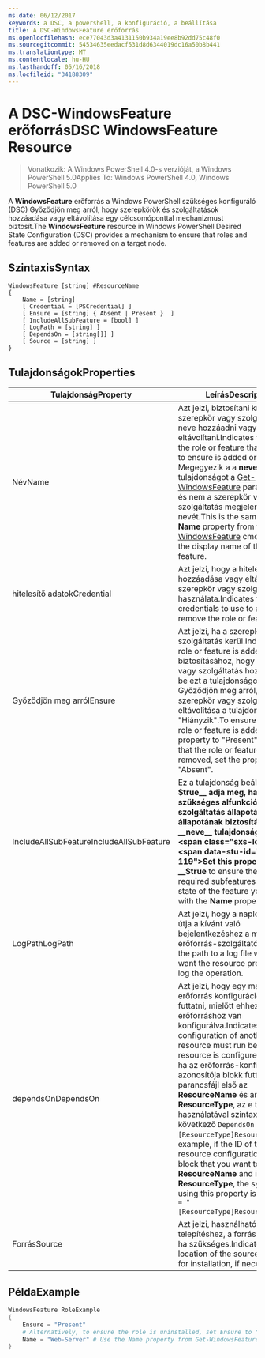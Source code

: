 ```yaml
---
ms.date: 06/12/2017
keywords: a DSC, a powershell, a konfiguráció, a beállítása
title: A DSC-WindowsFeature erőforrás
ms.openlocfilehash: ece77043d3a4131150b934a19ee8b92dd75c48f0
ms.sourcegitcommit: 54534635eedacf531d8d6344019dc16a50b8b441
ms.translationtype: MT
ms.contentlocale: hu-HU
ms.lasthandoff: 05/16/2018
ms.locfileid: "34188309"
---
```

# <a name="dsc-windowsfeature-resource"></a><span data-ttu-id="f9115-103">A DSC-WindowsFeature erőforrás</span><span class="sxs-lookup"><span data-stu-id="f9115-103">DSC WindowsFeature Resource</span></span>

> <span data-ttu-id="f9115-104">Vonatkozik: A Windows PowerShell 4.0-s verzióját, a Windows PowerShell 5.0</span><span class="sxs-lookup"><span data-stu-id="f9115-104">Applies To: Windows PowerShell 4.0, Windows PowerShell 5.0</span></span>

<span data-ttu-id="f9115-105">A **WindowsFeature** erőforrás a Windows PowerShell szükséges konfiguráló (DSC) Győződjön meg arról, hogy szerepkörök és szolgáltatások hozzáadása vagy eltávolítása egy célcsomóponttal mechanizmust biztosít.</span><span class="sxs-lookup"><span data-stu-id="f9115-105">The **WindowsFeature** resource in Windows PowerShell Desired State Configuration (DSC) provides a mechanism to ensure that roles and features are added or removed on a target node.</span></span>

## <a name="syntax"></a><span data-ttu-id="f9115-106">Szintaxis</span><span class="sxs-lookup"><span data-stu-id="f9115-106">Syntax</span></span>

```
WindowsFeature [string] #ResourceName
{
    Name = [string]
    [ Credential = [PSCredential] ]
    [ Ensure = [string] { Absent | Present }  ]
    [ IncludeAllSubFeature = [bool] ]
    [ LogPath = [string] ]
    [ DependsOn = [string[]] ]
    [ Source = [string] ]
}
```

## <a name="properties"></a><span data-ttu-id="f9115-107">Tulajdonságok</span><span class="sxs-lookup"><span data-stu-id="f9115-107">Properties</span></span>

|  <span data-ttu-id="f9115-108">Tulajdonság</span><span class="sxs-lookup"><span data-stu-id="f9115-108">Property</span></span>  |  <span data-ttu-id="f9115-109">Leírás</span><span class="sxs-lookup"><span data-stu-id="f9115-109">Description</span></span>   |
|---|---|
| <span data-ttu-id="f9115-110">Név</span><span class="sxs-lookup"><span data-stu-id="f9115-110">Name</span></span>| <span data-ttu-id="f9115-111">Azt jelzi, biztosítani kívánt szerepkör vagy szolgáltatás neve hozzáadni vagy eltávolítani.</span><span class="sxs-lookup"><span data-stu-id="f9115-111">Indicates the name of the role or feature that you want to ensure is added or removed.</span></span> <span data-ttu-id="f9115-112">Megegyezik a a __neve__ tulajdonságot a [Get-WindowsFeature](/powershell/module/servermanager/Get-WindowsFeature) parancsmagot, és nem a szerepkör vagy szolgáltatás megjelenített nevét.</span><span class="sxs-lookup"><span data-stu-id="f9115-112">This is the same as the __Name__ property from the [Get-WindowsFeature](/powershell/module/servermanager/Get-WindowsFeature) cmdlet, and not the display name of the role or feature.</span></span>|
| <span data-ttu-id="f9115-113">hitelesítő adatok</span><span class="sxs-lookup"><span data-stu-id="f9115-113">Credential</span></span>| <span data-ttu-id="f9115-114">Azt jelzi, hogy a hitelesítő adatok hozzáadása vagy eltávolítása a szerepkör vagy szolgáltatás használata.</span><span class="sxs-lookup"><span data-stu-id="f9115-114">Indicates the credentials to use to add or remove the role or feature.</span></span>|
| <span data-ttu-id="f9115-115">Győződjön meg arról</span><span class="sxs-lookup"><span data-stu-id="f9115-115">Ensure</span></span>| <span data-ttu-id="f9115-116">Azt jelzi, ha a szerepkör vagy szolgáltatás kerül.</span><span class="sxs-lookup"><span data-stu-id="f9115-116">Indicates if the role or feature is added.</span></span> <span data-ttu-id="f9115-117">Annak biztosításához, hogy a szerepkör vagy szolgáltatás hozzá, állítsa be ezt a tulajdonságot "Elérhető" Győződjön meg arról, hogy a szerepkör vagy szolgáltatás eltávolítása a tulajdonság értéke "Hiányzik".</span><span class="sxs-lookup"><span data-stu-id="f9115-117">To ensure that the role or feature is added, set this property to "Present" To ensure that the role or feature is removed, set the property to "Absent".</span></span>|
| <span data-ttu-id="f9115-118">IncludeAllSubFeature</span><span class="sxs-lookup"><span data-stu-id="f9115-118">IncludeAllSubFeature</span></span>| <span data-ttu-id="f9115-119">Ez a tulajdonság beállítása __$true__ adja meg, ha az összes szükséges alfunkció és a szolgáltatás állapotának állapotának biztosításához a __neve__ tulajdonság.</span><span class="sxs-lookup"><span data-stu-id="f9115-119">Set this property to __$true__ to ensure the state of all required subfeatures with the state of the feature you specify with the __Name__ property.</span></span>|
| <span data-ttu-id="f9115-120">LogPath</span><span class="sxs-lookup"><span data-stu-id="f9115-120">LogPath</span></span>| <span data-ttu-id="f9115-121">Azt jelzi, hogy a naplófájl elérési útja a kívánt való bejelentkezéshez a műveletet az erőforrás-szolgáltató.</span><span class="sxs-lookup"><span data-stu-id="f9115-121">Indicates the path to a log file where you want the resource provider to log the operation.</span></span>|
| <span data-ttu-id="f9115-122">dependsOn</span><span class="sxs-lookup"><span data-stu-id="f9115-122">DependsOn</span></span>| <span data-ttu-id="f9115-123">Azt jelzi, hogy egy másik erőforrás konfigurációjának kell futtatni, mielőtt ehhez az erőforráshoz van konfigurálva.</span><span class="sxs-lookup"><span data-stu-id="f9115-123">Indicates that the configuration of another resource must run before this resource is configured.</span></span> <span data-ttu-id="f9115-124">Például, ha az erőforrás-konfiguráció azonosítója blokk futtatni kívánt parancsfájl első az __ResourceName__ és annak típusa __ResourceType__, az e tulajdonság használatával szintaxisa a következő `DependsOn = "[ResourceType]ResourceName"`.</span><span class="sxs-lookup"><span data-stu-id="f9115-124">For example, if the ID of the resource configuration script block that you want to run first is __ResourceName__ and its type is __ResourceType__, the syntax for using this property is `DependsOn = "[ResourceType]ResourceName"`.</span></span>|
| <span data-ttu-id="f9115-125">Forrás</span><span class="sxs-lookup"><span data-stu-id="f9115-125">Source</span></span>| <span data-ttu-id="f9115-126">Azt jelzi, használható a telepítéshez, a forrás-fájl helyét, ha szükséges.</span><span class="sxs-lookup"><span data-stu-id="f9115-126">Indicates the location of the source file to use for installation, if necessary.</span></span>|

## <a name="example"></a><span data-ttu-id="f9115-127">Példa</span><span class="sxs-lookup"><span data-stu-id="f9115-127">Example</span></span>
```powershell
WindowsFeature RoleExample
{
    Ensure = "Present"
    # Alternatively, to ensure the role is uninstalled, set Ensure to "Absent"
    Name = "Web-Server" # Use the Name property from Get-WindowsFeature
}
```